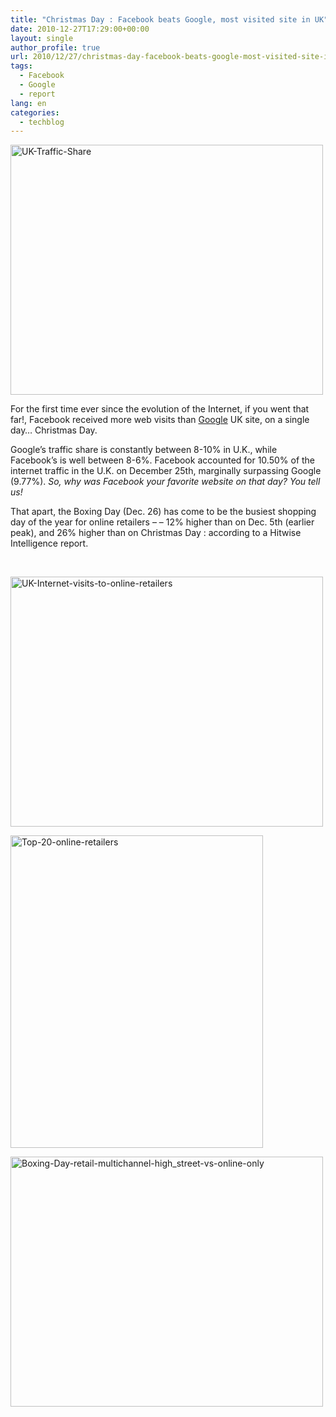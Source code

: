 ```yaml
---
title: "Christmas Day : Facebook beats Google, most visited site in UK"
date: 2010-12-27T17:29:00+00:00
layout: single
author_profile: true
url: 2010/12/27/christmas-day-facebook-beats-google-most-visited-site-in-uk/
tags:
  - Facebook
  - Google
  - report
lang: en
categories: 
  - techblog
---
```

[<img title="UK-Traffic-Share" border="0" alt="UK-Traffic-Share" src="http://lh6.ggpht.com/_vaUVXcmC3OI/TRjF5iPDtpI/AAAAAAAADiw/mvyZnmTseIU/UK-Traffic-Share_thumb%5B2%5D.png?imgmax=800" width="500" height="400" />](http://lh5.ggpht.com/_vaUVXcmC3OI/TRjF4B1gmCI/AAAAAAAADis/k37N8vkC8UE/s1600-h/UK-Traffic-Share%5B4%5D.png)

For the first time ever since the evolution of the Internet, if you went that far!, Facebook received more web visits than [Google](http://wwwery.com/business/google) UK site, on a single day… Christmas Day.

Google’s traffic share is constantly between 8-10% in U.K., while Facebook’s is well between 8-6%. Facebook accounted for 10.50% of the internet traffic in the U.K. on December 25th, marginally surpassing Google (9.77%). _So, why was Facebook your favorite website on that day? You tell us!_

That apart, the Boxing Day (Dec. 26) has come to be the busiest shopping day of the year for online retailers – – 12% higher than on Dec. 5th (earlier peak), and 26% higher than on Christmas Day : according to a Hitwise Intelligence report.

 

[<img title="UK-Internet-visits-to-online-retailers" border="0" alt="UK-Internet-visits-to-online-retailers" src="http://lh4.ggpht.com/_vaUVXcmC3OI/TRjF8exeQkI/AAAAAAAADi4/s94IIzSmygk/UK-Internet-visits-to-online-retailers_thumb.png?imgmax=800" width="500" height="400" />](http://lh6.ggpht.com/_vaUVXcmC3OI/TRjF60Vq4EI/AAAAAAAADi0/KsD_DkVStiA/s1600-h/UK-Internet-visits-to-online-retailers%5B2%5D.png)

[<img title="Top-20-online-retailers" border="0" alt="Top-20-online-retailers" src="http://lh3.ggpht.com/_vaUVXcmC3OI/TRjGALr6JVI/AAAAAAAADjA/D4TdRyQ-kzI/Top-20-online-retailers_thumb%5B2%5D.png?imgmax=800" width="404" height="500" />](http://lh4.ggpht.com/_vaUVXcmC3OI/TRjF-LZPbMI/AAAAAAAADi8/WkhVSAhE9tE/s1600-h/Top-20-online-retailers%5B4%5D.png)

[<img title="Boxing-Day-retail-multichannel-high_street-vs-online-only" border="0" alt="Boxing-Day-retail-multichannel-high_street-vs-online-only" src="http://lh3.ggpht.com/_vaUVXcmC3OI/TRjGDLICkMI/AAAAAAAADjI/M_s3q_bsjIQ/Boxing-Day-retail-multichannel-high_street-vs-online-only_thumb%5B2%5D.png?imgmax=800" width="500" height="400" />](http://lh3.ggpht.com/_vaUVXcmC3OI/TRjGBebtVVI/AAAAAAAADjE/QsqkIcPmQ8Q/s1600-h/Boxing-Day-retail-multichannel-high_street-vs-online-only%5B4%5D.png)